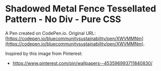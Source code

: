 # Shadowed Metal Fence Tessellated Pattern - No Div - Pure CSS

A Pen created on CodePen.io. Original URL: [https://codepen.io/bluecommunitysustainability/pen/XWVMMNm](https://codepen.io/bluecommunitysustainability/pen/XWVMMNm).

Inspired by this image from Pinterest:

 - https://www.pinterest.com/pin/wallpapers--453596993711840830/